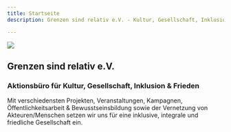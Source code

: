 ```yaml
---
title: Startseite
description: Grenzen sind relativ e.V. - Kultur, Gesellschaft, Inklusion & Frieden

---
```

![](/media/gsr-fb-banner_2018-1.jpg)

## Grenzen sind relativ e.V.

### Aktionsbüro für Kultur, Gesellschaft, Inklusion & Frieden

Mit verschiedensten Projekten, Veranstaltungen, Kampagnen, Öffentlichkeitsarbeit & Bewusstseinsbildung sowie der Vernetzung von Akteuren/Menschen setzen wir uns für eine inklusive, integrale und friedliche Gesellschaft ein.